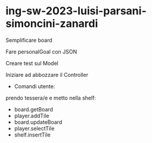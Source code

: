 # ing-sw-2023-luisi-parsani-simoncini-zanardi

Semplificare board

Fare personalGoal con JSON

Creare test sul Model

Iniziare ad abbozzare il Controller


+ Comandi utente: 

prendo tessera/e e metto nella shelf:
- board.getBoard
- player.addTile
- board.updateBoard
- player.selectTile
- shelf.insertTile
